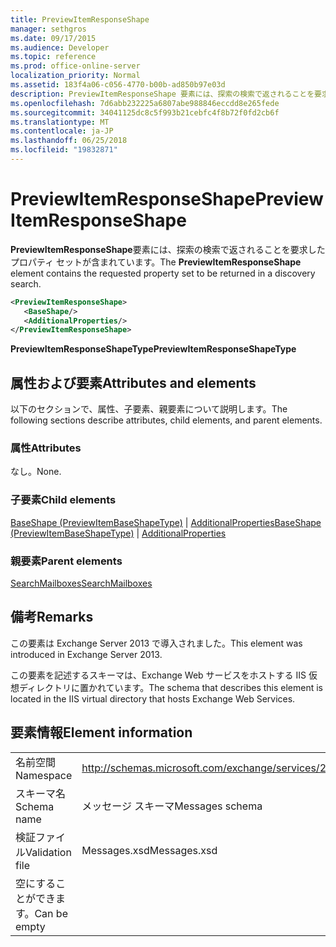 ```yaml
---
title: PreviewItemResponseShape
manager: sethgros
ms.date: 09/17/2015
ms.audience: Developer
ms.topic: reference
ms.prod: office-online-server
localization_priority: Normal
ms.assetid: 183f4a06-c056-4770-b00b-ad850b97e03d
description: PreviewItemResponseShape 要素には、探索の検索で返されることを要求したプロパティ セットが含まれています。
ms.openlocfilehash: 7d6abb232225a6807abe988846eccdd8e265fede
ms.sourcegitcommit: 34041125dc8c5f993b21cebfc4f8b72f0fd2cb6f
ms.translationtype: MT
ms.contentlocale: ja-JP
ms.lasthandoff: 06/25/2018
ms.locfileid: "19832871"
---
```

# <a name="previewitemresponseshape"></a><span data-ttu-id="2ed8b-103">PreviewItemResponseShape</span><span class="sxs-lookup"><span data-stu-id="2ed8b-103">PreviewItemResponseShape</span></span>

<span data-ttu-id="2ed8b-104">**PreviewItemResponseShape**要素には、探索の検索で返されることを要求したプロパティ セットが含まれています。</span><span class="sxs-lookup"><span data-stu-id="2ed8b-104">The **PreviewItemResponseShape** element contains the requested property set to be returned in a discovery search.</span></span> 
  
```XML
<PreviewItemResponseShape>
   <BaseShape/>
   <AdditionalProperties/>
</PreviewItemResponseShape>
```

 <span data-ttu-id="2ed8b-105">**PreviewItemResponseShapeType**</span><span class="sxs-lookup"><span data-stu-id="2ed8b-105">**PreviewItemResponseShapeType**</span></span>
## <a name="attributes-and-elements"></a><span data-ttu-id="2ed8b-106">属性および要素</span><span class="sxs-lookup"><span data-stu-id="2ed8b-106">Attributes and elements</span></span>

<span data-ttu-id="2ed8b-107">以下のセクションで、属性、子要素、親要素について説明します。</span><span class="sxs-lookup"><span data-stu-id="2ed8b-107">The following sections describe attributes, child elements, and parent elements.</span></span>
  
### <a name="attributes"></a><span data-ttu-id="2ed8b-108">属性</span><span class="sxs-lookup"><span data-stu-id="2ed8b-108">Attributes</span></span>

<span data-ttu-id="2ed8b-109">なし。</span><span class="sxs-lookup"><span data-stu-id="2ed8b-109">None.</span></span>
  
### <a name="child-elements"></a><span data-ttu-id="2ed8b-110">子要素</span><span class="sxs-lookup"><span data-stu-id="2ed8b-110">Child elements</span></span>

<span data-ttu-id="2ed8b-111">[BaseShape (PreviewItemBaseShapeType)](baseshape-previewitembaseshapetype.md) | [AdditionalProperties](additionalproperties.md)</span><span class="sxs-lookup"><span data-stu-id="2ed8b-111">[BaseShape (PreviewItemBaseShapeType)](baseshape-previewitembaseshapetype.md) | [AdditionalProperties](additionalproperties.md)</span></span>
  
### <a name="parent-elements"></a><span data-ttu-id="2ed8b-112">親要素</span><span class="sxs-lookup"><span data-stu-id="2ed8b-112">Parent elements</span></span>

[<span data-ttu-id="2ed8b-113">SearchMailboxes</span><span class="sxs-lookup"><span data-stu-id="2ed8b-113">SearchMailboxes</span></span>](searchmailboxes.md)
  
## <a name="remarks"></a><span data-ttu-id="2ed8b-114">備考</span><span class="sxs-lookup"><span data-stu-id="2ed8b-114">Remarks</span></span>

<span data-ttu-id="2ed8b-115">この要素は Exchange Server 2013 で導入されました。</span><span class="sxs-lookup"><span data-stu-id="2ed8b-115">This element was introduced in Exchange Server 2013.</span></span>
  
<span data-ttu-id="2ed8b-116">この要素を記述するスキーマは、Exchange Web サービスをホストする IIS 仮想ディレクトリに置かれています。</span><span class="sxs-lookup"><span data-stu-id="2ed8b-116">The schema that describes this element is located in the IIS virtual directory that hosts Exchange Web Services.</span></span>
  
## <a name="element-information"></a><span data-ttu-id="2ed8b-117">要素情報</span><span class="sxs-lookup"><span data-stu-id="2ed8b-117">Element information</span></span>

|||
|:-----|:-----|
|<span data-ttu-id="2ed8b-118">名前空間</span><span class="sxs-lookup"><span data-stu-id="2ed8b-118">Namespace</span></span>  <br/> |http://schemas.microsoft.com/exchange/services/2006/messages  <br/> |
|<span data-ttu-id="2ed8b-119">スキーマ名</span><span class="sxs-lookup"><span data-stu-id="2ed8b-119">Schema name</span></span>  <br/> |<span data-ttu-id="2ed8b-120">メッセージ スキーマ</span><span class="sxs-lookup"><span data-stu-id="2ed8b-120">Messages schema</span></span>  <br/> |
|<span data-ttu-id="2ed8b-121">検証ファイル</span><span class="sxs-lookup"><span data-stu-id="2ed8b-121">Validation file</span></span>  <br/> |<span data-ttu-id="2ed8b-122">Messages.xsd</span><span class="sxs-lookup"><span data-stu-id="2ed8b-122">Messages.xsd</span></span>  <br/> |
|<span data-ttu-id="2ed8b-123">空にすることができます。</span><span class="sxs-lookup"><span data-stu-id="2ed8b-123">Can be empty</span></span>  <br/> ||
   

